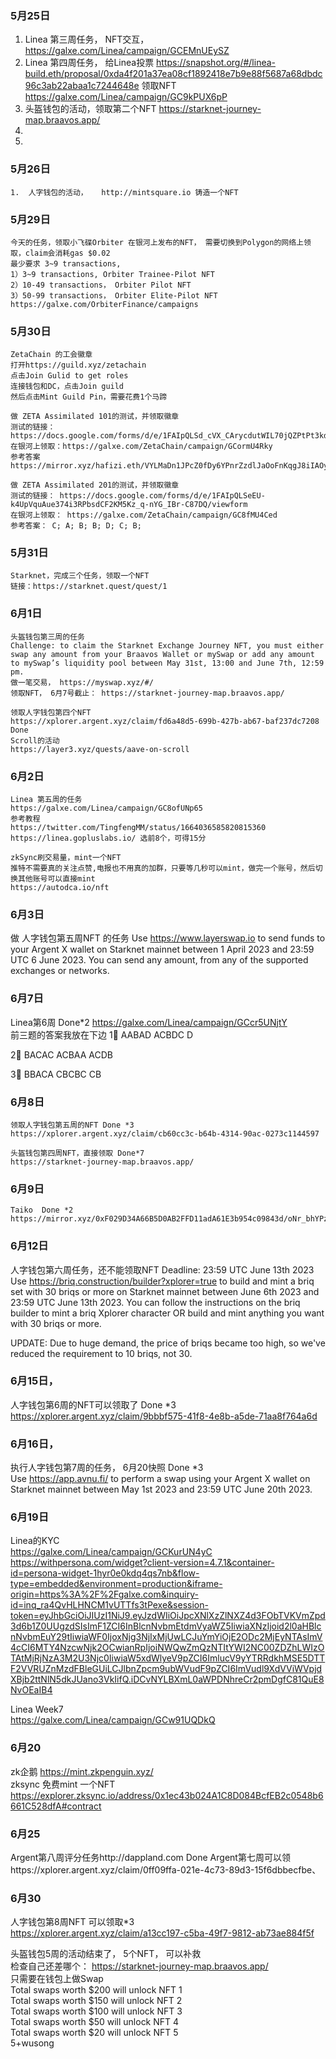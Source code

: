 ### 5月25日
1.  Linea 第三周任务， NFT交互， https://galxe.com/Linea/campaign/GCEMnUEySZ
2.  Linea 第四周任务， 给Linea投票     https://snapshot.org/#/linea-build.eth/proposal/0xda4f201a37ea08cf1892418e7b9e88f5687a68dbdc96c3ab22abaa1c7244648e     领取NFT  https://galxe.com/Linea/campaign/GC9kPUX6pP
3.  头盔钱包的活动，领取第二个NFT    https://starknet-journey-map.braavos.app/   
4. 
5.    
### 5月26日
```
1.  人字钱包的活动，   http://mintsquare.io 铸造一个NFT 
```
### 5月29日
```
今天的任务，领取小飞碟Orbiter 在银河上发布的NFT， 需要切换到Polygon的网络上领取，claim会消耗gas $0.02
最少要求 3~9 transactions,
1）3~9 transactions, Orbiter Trainee-Pilot NFT
2）10-49 transactions， Orbiter Pilot NFT
3）50-99 transactions， Orbiter Elite-Pilot NFT
https://galxe.com/OrbiterFinance/campaigns
```
### 5月30日
```
ZetaChain 的工会徽章
打开https://guild.xyz/zetachain
点击Join Gulid to get roles
连接钱包和DC，点击Join guild
然后点击Mint Guild Pin，需要花费1个马蹄

做 ZETA Assimilated 101的测试，并领取徽章
测试的链接：https://docs.google.com/forms/d/e/1FAIpQLSd_cVX_CArycdutWIL70jQZPtPt3kdNtjYw8iDP8khKXivNAg/viewform
在银河上领取：https://galxe.com/ZetaChain/campaign/GCormU4Rky
参考答案 https://mirror.xyz/hafizi.eth/VYLMaDn1JPcZ0fDy6YPnrZzdlJaOoFnKqgJ8iIAOy8E

做 ZETA Assimilated 201的测试，并领取徽章
测试的链接： https://docs.google.com/forms/d/e/1FAIpQLSeEU-k4UpVquAue374i3RPbsdCF2KM5Kz_q-nYG_IBr-C87DQ/viewform
在银河上领取： https://galxe.com/ZetaChain/campaign/GC8fMU4Ced
参考答案： C; A; B; B; D; C; B;

```
### 5月31日
```
Starknet，完成三个任务，领取一个NFT
链接：https://starknet.quest/quest/1
```
### 6月1日
```
头盔钱包第三周的任务
Challenge: to claim the Starknet Exchange Journey NFT, you must either swap any amount from your Braavos Wallet or mySwap or add any amount to mySwap’s liquidity pool between May 31st, 13:00 and June 7th, 12:59 pm.
做一笔交易， https://myswap.xyz/#/
领取NFT， 6月7号截止： https://starknet-journey-map.braavos.app/
 
领取人字钱包第四个NFT 
https://xplorer.argent.xyz/claim/fd6a48d5-699b-427b-ab67-baf237dc7208  Done
Scroll的活动
https://layer3.xyz/quests/aave-on-scroll
```
### 6月2日
```
Linea 第五周的任务
https://galxe.com/Linea/campaign/GC8ofUNp65
参考教程
https://twitter.com/TingfengMM/status/1664036585820815360
https://linea.gopluslabs.io/ 选前8个，可得15分  
```
```
zkSync刷交易量，mint一个NFT
推特不需要真的关注点赞,电报也不用真的加群，只要等几秒可以mint，做完一个账号，然后切换其他账号可以直接mint
https://autodca.io/nft
```

### 6月3日
做 人字钱包第五周NFT 的任务
Use https://www.layerswap.io to send funds to your Argent X wallet on Starknet mainnet between 1 April 2023 and 23:59 UTC 6 June 2023. You can send any amount, from any of the supported exchanges or networks.
### 6月7日
Linea第6周   Done*2
https://galxe.com/Linea/campaign/GCcr5UNjtY   
前三题的答案我放在下边
1⃣ AABAD   ACBDC   D

2⃣ BACAC   ACBAA   ACDB

3⃣ BBACA   CBCBC   CB 

### 6月8日
```
领取人字钱包第五周的NFT Done *3 
https://xplorer.argent.xyz/claim/cb60cc3c-b64b-4314-90ac-0273c1144597
```
```
头盔钱包第四周NFT，直接领取 Done*7
https://starknet-journey-map.braavos.app/
```
### 6月9日
```
Taiko  Done *2
https://mirror.xyz/0xF029D34A66B5D0AB2FFD11adA61E3b954c09843d/oNr_bhYPzx4w2PS18PrfLainlaWY3ThPxsjwroPdWe8

```
### 6月12日
人字钱包第六周任务，还不能领取NFT
Deadline: 23:59 UTC June 13th 2023
Use https://briq.construction/builder?xplorer=true to build and mint a briq set with 30 briqs or more on Starknet mainnet between June 6th 2023 and 23:59 UTC June 13th 2023. You can follow the instructions on the briq builder to mint a briq Xplorer character OR build and mint anything you want with 30 briqs or more.

UPDATE: Due to huge demand, the price of briqs became too high, so we've reduced the requirement to 10 briqs, not 30.

### 6月15日，
人字钱包第6周的NFT可以领取了 Done *3
https://xplorer.argent.xyz/claim/9bbbf575-41f8-4e8b-a5de-71aa8f764a6d

### 6月16日，
执行人字钱包第7周的任务， 6月20快照  Done *3  
Use https://app.avnu.fi/ to perform a swap using your Argent X wallet on Starknet mainnet between May 1st 2023 and 23:59 UTC June 20th 2023.


### 6月19日
Linea的KYC  
https://galxe.com/Linea/campaign/GCKurUN4yC   
https://withpersona.com/widget?client-version=4.7.1&container-id=persona-widget-1hyr0e0kdq4qs7nb&flow-type=embedded&environment=production&iframe-origin=https%3A%2F%2Fgalxe.com&inquiry-id=inq_ra4QvHLHNCM1vUTTfs3tPexe&session-token=eyJhbGciOiJIUzI1NiJ9.eyJzdWIiOiJpcXNlXzZlNXZ4d3FObTVKVmZpd3d6b1Z0UUgzdSIsImF1ZCI6InBlcnNvbmEtdmVyaWZ5IiwiaXNzIjoid2l0aHBlcnNvbmEuY29tIiwiaWF0IjoxNjg3NjIxMjUwLCJuYmYiOjE2ODc2MjEyNTAsImV4cCI6MTY4NzcwNjk2OCwianRpIjoiNWQwZmQzNTItYWI2NC00ZDZhLWIzOTAtMjRjNzA3M2U3Njc0IiwiaW5xdWlyeV9pZCI6ImlucV9yYTRRdkhMSE5DTTF2VVRUZnMzdFBleGUiLCJlbnZpcm9ubWVudF9pZCI6ImVudl9XdVViWVpjdXBjb2ttNlN5dkJUano3VkIifQ.iDCvNYLBXmL0aWPDNhreCr2pmDgfC81QuE8NvOEaIB4

Linea Week7   
https://galxe.com/Linea/campaign/GCw91UQDkQ  
### 6月20
zk企鹅
https://mint.zkpenguin.xyz/   
zksync 免费mint 一个NFT  
https://explorer.zksync.io/address/0x1ec43b024A1C8D084BcfEB2c0548b6661C528dfA#contract 


### 6月25
 
Argent第八周评分任务http://dappland.com  Done
Argent第七周可以领https://xplorer.argent.xyz/claim/0ff09ffa-021e-4c73-89d3-15f6dbbecfbe、  

### 6月30
人字钱包第8周NFT 可以领取*3  
https://xplorer.argent.xyz/claim/a13cc197-c5ba-49f7-9812-ab73ae884f5f   

头盔钱包5周的活动结束了， 5个NFT， 可以补救   
检查自己还差哪个： https://starknet-journey-map.braavos.app/   
只需要在钱包上做Swap    
Total swaps worth $200 will unlock NFT 1  
Total swaps worth $150 will unlock NFT 2  
Total swaps worth $100 will unlock NFT 3  
Total swaps worth $50 will unlock NFT 4  
Total swaps worth $20 will unlock NFT 5  
5+wusong
